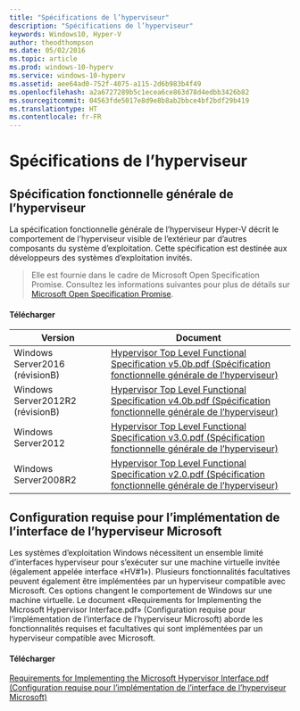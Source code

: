 ```yaml
---
title: "Spécifications de l’hyperviseur"
description: "Spécifications de l’hyperviseur"
keywords: Windows10, Hyper-V
author: theodthompson
ms.date: 05/02/2016
ms.topic: article
ms.prod: windows-10-hyperv
ms.service: windows-10-hyperv
ms.assetid: aee64ad0-752f-4075-a115-2d6b983b4f49
ms.openlocfilehash: a2a6727289b5c1ecea6ce863d78d4edbb3426b82
ms.sourcegitcommit: 04563fde5017e8d9e8b8ab2bbce4bf2bdf29b419
ms.translationtype: HT
ms.contentlocale: fr-FR
---
```

# <a name="hypervisor-specifications"></a>Spécifications de l’hyperviseur

## <a name="hypervisor-top-level-functional-specification"></a>Spécification fonctionnelle générale de l’hyperviseur

La spécification fonctionnelle générale de l’hyperviseur Hyper-V décrit le comportement de l’hyperviseur visible de l’extérieur par d’autres composants du système d’exploitation. Cette spécification est destinée aux développeurs des systèmes d’exploitation invités.
  
> Elle est fournie dans le cadre de Microsoft Open Specification Promise.  Consultez les informations suivantes pour plus de détails sur [Microsoft Open Specification Promise](https://msdn.microsoft.com/en-us/openspecifications).  

#### <a name="download"></a>Télécharger
Version | Document
--- | ---
Windows Server2016 (révisionB) | [Hypervisor Top Level Functional Specification v5.0b.pdf (Spécification fonctionnelle générale de l’hyperviseur)](https://github.com/Microsoft/Virtualization-Documentation/raw/master/tlfs/Hypervisor%20Top%20Level%20Functional%20Specification%20v5.0b.pdf)
Windows Server2012R2 (révisionB) | [Hypervisor Top Level Functional Specification v4.0b.pdf (Spécification fonctionnelle générale de l’hyperviseur)](https://github.com/Microsoft/Virtualization-Documentation/raw/master/tlfs/Hypervisor%20Top%20Level%20Functional%20Specification%20v4.0b.pdf)
Windows Server2012 | [Hypervisor Top Level Functional Specification v3.0.pdf (Spécification fonctionnelle générale de l’hyperviseur)](https://github.com/Microsoft/Virtualization-Documentation/raw/master/tlfs/Hypervisor%20Top%20Level%20Functional%20Specification%20v3.0.pdf)
Windows Server2008R2 | [Hypervisor Top Level Functional Specification v2.0.pdf (Spécification fonctionnelle générale de l’hyperviseur)](https://github.com/Microsoft/Virtualization-Documentation/raw/master/tlfs/Hypervisor%20Top%20Level%20Functional%20Specification%20v2.0.pdf)

## <a name="requirements-for-implementing-the-microsoft-hypervisor-interface"></a>Configuration requise pour l’implémentation de l’interface de l’hyperviseur Microsoft

Les systèmes d’exploitation Windows nécessitent un ensemble limité d’interfaces hyperviseur pour s’exécuter sur une machine virtuelle invitée (également appelée interface «HV#1»). Plusieurs fonctionnalités facultatives peuvent également être implémentées par un hyperviseur compatible avec Microsoft. Ces options changent le comportement de Windows sur une machine virtuelle. Le document «Requirements for Implementing the Microsoft Hypervisor Interface.pdf» (Configuration requise pour l’implémentation de l’interface de l’hyperviseur Microsoft) aborde les fonctionnalités requises et facultatives qui sont implémentées par un hyperviseur compatible avec Microsoft.

#### <a name="download"></a>Télécharger

[Requirements for Implementing the Microsoft Hypervisor Interface.pdf (Configuration requise pour l’implémentation de l’interface de l’hyperviseur Microsoft)](https://github.com/Microsoft/Virtualization-Documentation/raw/master/tlfs/Requirements%20for%20Implementing%20the%20Microsoft%20Hypervisor%20Interface.pdf)